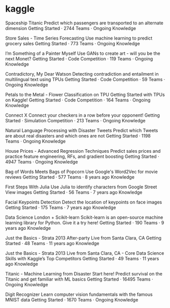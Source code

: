 # kaggle


Spaceship Titanic
Predict which passengers are transported to an alternate dimension
Getting Started · 2744 Teams · Ongoing
Knowledge

Store Sales - Time Series Forecasting
Use machine learning to predict grocery sales
Getting Started · 773 Teams · Ongoing
Knowledge

I’m Something of a Painter Myself
Use GANs to create art - will you be the next Monet?
Getting Started · Code Competition · 119 Teams · Ongoing
Knowledge

Contradictory, My Dear Watson
Detecting contradiction and entailment in multilingual text using TPUs
Getting Started · Code Competition · 59 Teams · Ongoing
Knowledge

Petals to the Metal - Flower Classification on TPU
Getting Started with TPUs on Kaggle!
Getting Started · Code Competition · 164 Teams · Ongoing
Knowledge

Connect X
Connect your checkers in a row before your opponent!
Getting Started · Simulation Competition · 213 Teams · Ongoing
Knowledge

Natural Language Processing with Disaster Tweets
Predict which Tweets are about real disasters and which ones are not
Getting Started · 1198 Teams · Ongoing
Knowledge

House Prices - Advanced Regression Techniques
Predict sales prices and practice feature engineering, RFs, and gradient boosting
Getting Started · 4947 Teams · Ongoing
Knowledge

Bag of Words Meets Bags of Popcorn
Use Google's Word2Vec for movie reviews
Getting Started · 577 Teams · 8 years ago
Knowledge

First Steps With Julia
Use Julia to identify characters from Google Street View images
Getting Started · 56 Teams · 7 years ago
Knowledge

Facial Keypoints Detection
Detect the location of keypoints on face images
Getting Started · 175 Teams · 7 years ago
Knowledge

Data Science London + Scikit-learn
Scikit-learn is an open-source machine learning library for Python. Give it a try here!
Getting Started · 190 Teams · 9 years ago
Knowledge

Just the Basics - Strata 2013 After-party
Live from Santa Clara, CA
Getting Started · 48 Teams · 11 years ago
Knowledge

Just the Basics - Strata 2013
Live from Santa Clara, CA - Core Data Science Skills with Kaggle’s Top Competitors
Getting Started · 49 Teams · 11 years ago
Knowledge

Titanic - Machine Learning from Disaster
Start here! Predict survival on the Titanic and get familiar with ML basics
Getting Started · 16495 Teams · Ongoing
Knowledge

Digit Recognizer
Learn computer vision fundamentals with the famous MNIST data
Getting Started · 1670 Teams · Ongoing
Knowledge
